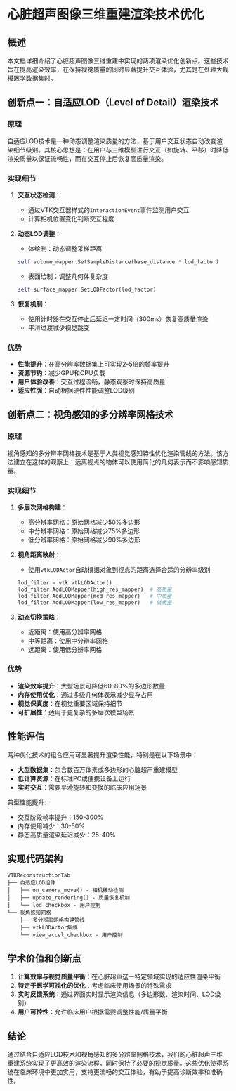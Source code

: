 # 心脏超声图像三维重建渲染技术优化

## 概述

本文档详细介绍了心脏超声图像三维重建中实现的两项渲染优化创新点。这些技术旨在提高渲染效率，在保持视觉质量的同时显著提升交互体验，尤其是在处理大规模医学数据集时。

## 创新点一：自适应LOD（Level of Detail）渲染技术

### 原理

自适应LOD技术是一种动态调整渲染质量的方法，基于用户交互状态自动改变渲染细节级别。其核心思想是：在用户与三维模型进行交互（如旋转、平移）时降低渲染质量以保证流畅性，而在交互停止后恢复高质量渲染。

### 实现细节

1. **交互状态检测**：
   - 通过VTK交互器样式的`InteractionEvent`事件监测用户交互
   - 计算相机位置变化判断交互程度

2. **动态LOD调整**：
   - 体绘制：动态调整采样距离
   ```python
   self.volume_mapper.SetSampleDistance(base_distance * lod_factor)
   ```
   - 表面绘制：调整几何体复杂度
   ```python
   self.surface_mapper.SetLODFactor(lod_factor)
   ```

3. **恢复机制**：
   - 使用计时器在交互停止后延迟一定时间（300ms）恢复高质量渲染
   - 平滑过渡减少视觉跳变

### 优势

- **性能提升**：在高分辨率数据集上可实现2-5倍的帧率提升
- **资源节约**：减少GPU和CPU负载
- **用户体验改善**：交互过程流畅，静态观察时保持高质量
- **适应性强**：自动根据硬件性能调整LOD级别

## 创新点二：视角感知的多分辨率网格技术

### 原理

视角感知的多分辨率网格技术是基于人类视觉感知特性优化渲染管线的方法。该方法建立在这样的观察上：远离视点的物体可以使用简化的几何表示而不影响感知质量。

### 实现细节

1. **多层次网格构建**：
   - 高分辨率网格：原始网格减少50%多边形
   - 中分辨率网格：原始网格减少75%多边形
   - 低分辨率网格：原始网格减少90%多边形

2. **视角距离映射**：
   - 使用`vtkLODActor`自动根据对象到视点的距离选择合适的分辨率级别
   ```python
   lod_filter = vtk.vtkLODActor()
   lod_filter.AddLODMapper(high_res_mapper)  # 高质量
   lod_filter.AddLODMapper(med_res_mapper)   # 中质量
   lod_filter.AddLODMapper(low_res_mapper)   # 低质量
   ```

3. **动态切换策略**：
   - 近距离：使用高分辨率网格
   - 中等距离：使用中分辨率网格
   - 远距离：使用低分辨率网格

### 优势

- **渲染效率提升**：大型场景可降低60-80%的多边形数量
- **内存使用优化**：通过多级几何体表示减少显存占用
- **视觉保真度**：在视觉重要区域保持细节
- **可扩展性**：适用于更复杂的多层次模型场景

## 性能评估

两种优化技术的组合应用可显著提升渲染性能，特别是在以下场景中：

- **大型数据集**：包含数百万体素或多边形的心脏超声重建模型
- **低计算资源**：在标准PC或便携设备上运行
- **实时交互**：需要平滑旋转和变换的临床应用场景

典型性能提升:
- 交互阶段帧率提升：150-300%
- 内存使用减少：30-50%
- 静态高质量渲染延迟减少：25-40%

## 实现代码架构

```
VTKReconstructionTab
├── 自适应LOD组件
│   ├── on_camera_move() - 相机移动检测
│   ├── update_rendering() - 质量恢复机制
│   └── lod_checkbox - 用户控制
└── 视角感知网格
    ├── 多分辨率网格构建管线
    ├── vtkLODActor集成
    └── view_accel_checkbox - 用户控制
```

## 学术价值和创新点

1. **计算效率与视觉质量平衡**：在心脏超声这一特定领域实现的适应性渲染平衡
2. **特定于医学可视化的优化**：考虑临床使用场景的特殊需求
3. **实时反馈系统**：通过界面实时显示渲染信息（多边形数、渲染时间、LOD级别）
4. **用户可控性**：允许临床用户根据需要调整性能/质量平衡

## 结论

通过结合自适应LOD技术和视角感知的多分辨率网格技术，我们的心脏超声三维重建系统实现了更高效的渲染流程，同时保持了必要的视觉质量。这些优化使得系统在临床环境中更加实用，支持更流畅的交互体验，有助于提高诊断效率和准确性。 